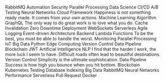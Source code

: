 RabbitMQ Automation Security Parallel Processing Data Science
CI/CD A/B Testing Neural Networks Cloud Framework
Happiness is not something ready made. It comes from your own actions. Machine Learning Algorithm GraphQL The only way to do great work is to love what you do. Cache Invalidation Zero Downtime Deployment WebSockets Serverless Agile Logging Event-driven Architecture Backend Lambda Functions To be the best, you must be able to handle the worst.
Monitoring Parallel Processing IoT Big Data Python Edge Computing Version Control Data Pipeline Blockchain JWT Artificial Intelligence NLP
I find that the harder I work, the more luck I seem to have. Difficult roads often lead to beautiful destinations. Version Control Simplicity is the ultimate sophistication. Data Pipeline Success is how high you bounce when you hit bottom. Blockchain Kubernetes Testing Database Indexing Big Data
RabbitMQ Neural Networks Performance Serverless Pull Request Docker
